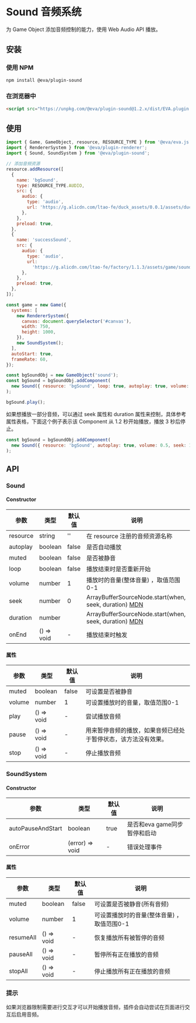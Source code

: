 # Sound 音频系统

为 Game Object 添加音频控制的能力，使用 Web Audio API 播放。

## 安装

### 使用 NPM
```bash
npm install @eva/plugin-sound
```

### 在浏览器中
```html
<script src="https://unpkg.com/@eva/plugin-sound@1.2.x/dist/EVA.plugin.sound.min.js"></script>
```

## 使用

```js
import { Game, GameObject, resource, RESOURCE_TYPE } from '@eva/eva.js';
import { RendererSystem } from '@eva/plugin-renderer';
import { Sound, SoundSystem } from '@eva/plugin-sound';

// 添加音频资源
resource.addResource([
  {
    name: 'bgSound',
    type: RESOURCE_TYPE.AUDIO,
    src: {
      audio: {
        type: 'audio',
        url: 'https://g.alicdn.com/ltao-fe/duck_assets/0.0.1/assets/duckBg.mp3',
      },
    },
    preload: true,
  },
  {
    name: 'successSound',
    src: {
      audio: {
        type: 'audio',
        url:
          'https://g.alicdn.com/ltao-fe/factory/1.1.3/assets/game/sound/success.mp3',
      },
    },
    preload: true,
  },
]);

const game = new Game({
  systems: [
    new RendererSystem({
      canvas: document.querySelector('#canvas'),
      width: 750,
      height: 1000,
    }),
    new SoundSystem();
  ],
  autoStart: true,
  frameRate: 60,
});

const bgSoundObj = new GameObject('sound');
const bgSound = bgSoundObj.addComponent(
  new Sound({ resource: 'bgSound', loop: true, autoplay: true, volume: 0.5 })
);

bgSound.play();
```

如果想播放一部分音频，可以通过 seek 属性和 duration 属性来控制，具体参考属性表格，下面这个例子表示该 Component 从 1.2 秒开始播放，播放 3 秒后停止。

```js
const bgSound = bgSoundObj.addComponent(
  new Sound({ resource: 'bgSound', autoplay: true, volume: 0.5, seek: 1.2, duration: 3 })
);
```

## API

### Sound

#### Constructor

| 参数     | 类型       | 默认值 | 说明                                                                                                                                  |
| -------- | ---------- | ------ | ------------------------------------------------------------------------------------------------------------------------------------- |
| resource | string     | ''     | 在 resource 注册的音频资源名称                                                                                                        |
| autoplay | boolean    | false  | 是否自动播放                                                                                                                          |
| muted    | boolean    | false  | 是否被静音                                                                                                                            |
| loop     | boolean    | false  | 播放结束时是否重新开始                                                                                                                |
| volume   | number     | 1      | 播放时的音量(整体音量) ，取值范围0-1                                                                                                  |
| seek     | number     | 0      | ArrayBufferSourceNode.start(when, seek, duration) [MDN](https://developer.mozilla.org/en-US/docs/Web/API/AudioBufferSourceNode/start) |
| duration | number     |        | ArrayBufferSourceNode.start(when, seek, duration) [MDN](https://developer.mozilla.org/en-US/docs/Web/API/AudioBufferSourceNode/start) |
| onEnd    | () => void | -      | 播放结束时触发                                                                                                                        |

#### 属性

| 参数   | 类型       | 默认值 | 说明                                                           |
| ------ | ---------- | ------ | -------------------------------------------------------------- |
| muted  | boolean    | false  | 可设置是否被静音                                               |
| volume | number     | 1      | 可设置播放时的音量，取值范围0-1                                |
| play   | () => void | -      | 尝试播放音频                                                   |
| pause  | () => void | -      | 用来暂停音频的播放，如果音频已经处于暂停状态，该方法没有效果。 |
| stop   | () => void | -      | 停止播放音频                                                   |

### SoundSystem

#### Constructor

| 参数              | 类型            | 默认值 | 说明                         |
| ----------------- | --------------- | ------ | ---------------------------- |
| autoPauseAndStart | boolean         | true   | 是否和eva game同步暂停和启动 |
| onError           | (error) => void | -      | 错误处理事件                 |

#### 属性

| 参数      | 类型       | 默认值 | 说明                                       |
| --------- | ---------- | ------ | ------------------------------------------ |
| muted     | boolean    | false  | 可设置是否被静音(所有音频)                 |
| volume    | number     | 1      | 可设置播放时的音量(整体音量) ，取值范围0-1 |
| resumeAll | () => void | -      | 恢复播放所有被暂停的音频                   |
| pauseAll  | () => void | -      | 暂停所有正在播放的音频                     |
| stopAll   | () => void | -      | 停止播放所有正在播放的音频                 |

### 提示

如果浏览器限制需要进行交互才可以开始播放音频，插件会自动尝试在页面进行交互后启用音频。

